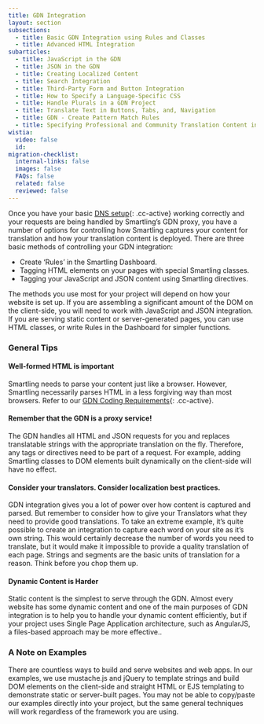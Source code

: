 ```yaml
---
title: GDN Integration
layout: section
subsections:
  - title: Basic GDN Integration using Rules and Classes
  - title: Advanced HTML Integration
subarticles:
  - title: JavaScript in the GDN
  - title: JSON in the GDN
  - title: Creating Localized Content
  - title: Search Integration
  - title: Third-Party Form and Button Integration
  - title: How to Specify a Language-Specific CSS
  - title: Handle Plurals in a GDN Project
  - title: Translate Text in Buttons, Tabs, and, Navigation
  - title: GDN - Create Pattern Match Rules
  - title: Specifying Professional and Community Translation Content in the GDN
wistia:
  video: false
  id:
migration-checklist:
  internal-links: false
  images: false
  FAQs: false
  related: false
  reviewed: false
---
```



Once you have your basic [DNS setup](){: .cc-active} working correctly and your requests are being handled by Smartling’s GDN proxy, you have a number of options for controlling how Smartling captures your content for translation and how your translation content is deployed. There are three basic methods of controlling your GDN integration:

* Create ‘Rules’ in the Smartling Dashboard.
* Tagging HTML elements on your pages with special Smartling classes.
* Tagging your JavaScript and JSON content using Smartling directives.


The methods you use most for your project will depend on how your website is set up. If you are assembling a significant amount of the DOM on the client-side, you will need to work with JavaScript and JSON integration. If you are serving static content or server-generated pages, you can use HTML classes, or write Rules in the Dashboard for simpler functions.

### General Tips

#### Well-formed HTML is important

Smartling needs to parse your content just like a browser. However, Smartling necessarily parses HTML in a less forgiving way than most browsers. Refer to our [GDN Coding Requirements](){: .cc-active}.

#### Remember that the GDN is a proxy service!

The GDN handles all HTML and JSON requests for you and replaces translatable strings with the appropriate translation on the fly. Therefore, any tags or directives need to be part of a request. For example, adding Smartling classes to DOM elements built dynamically on the client-side will have no effect.

#### Consider your translators. Consider localization best practices.

GDN integration gives you a lot of power over how content is captured and parsed. But remember to consider how to give your Translators what they need to provide good translations. To take an extreme example, it’s quite possible to create an integration to capture each word on your site as it’s own string. This would certainly decrease the number of words you need to translate, but it would make it impossible to provide a quality translation of each page. Strings and segments are the basic units of translation for a reason. Think before you chop them up.

#### Dynamic Content is Harder

Static content is the simplest to serve through the GDN. Almost every website has some dynamic content and one of the main purposes of GDN integration is to help you to handle your dynamic content efficiently, but if your project uses Single Page Application architecture, such as AngularJS, a files-based approach may be more effective..

### A Note on Examples

There are countless ways to build and serve websites and web apps. In our examples, we use mustache.js and jQuery to template strings and build DOM elements on the client-side and straight HTML or EJS templating to demonstrate static or server-built pages. You may not be able to copy/paste our examples directly into your project, but the same general techniques will work regardless of the framework you are using.